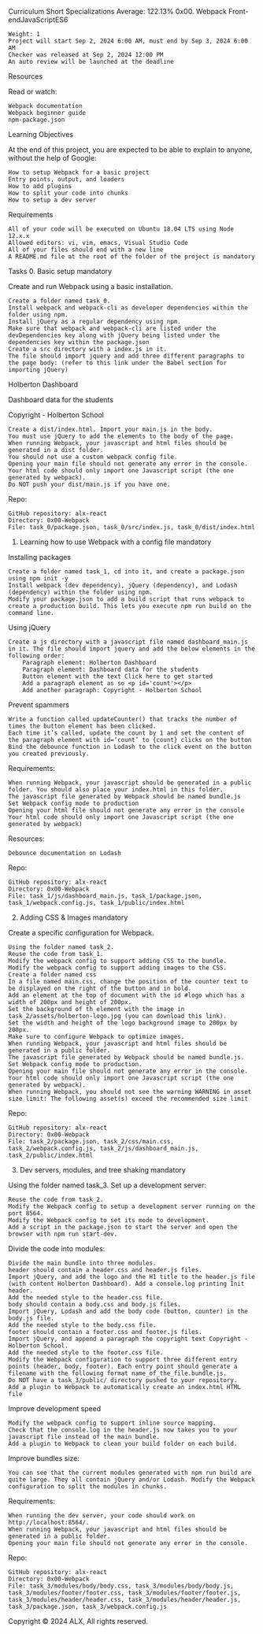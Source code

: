 

Curriculum
Short Specializations Average: 122.13%
0x00. Webpack
Front-endJavaScriptES6

    Weight: 1
    Project will start Sep 2, 2024 6:00 AM, must end by Sep 3, 2024 6:00 AM
    Checker was released at Sep 2, 2024 12:00 PM
    An auto review will be launched at the deadline

Resources

Read or watch:

    Webpack documentation
    Webpack beginner guide
    npm-package.json

Learning Objectives

At the end of this project, you are expected to be able to explain to anyone, without the help of Google:

    How to setup Webpack for a basic project
    Entry points, output, and loaders
    How to add plugins
    How to split your code into chunks
    How to setup a dev server

Requirements

    All of your code will be executed on Ubuntu 18.04 LTS using Node 12.x.x
    Allowed editors: vi, vim, emacs, Visual Studio Code
    All of your files should end with a new line
    A README.md file at the root of the folder of the project is mandatory

Tasks
0. Basic setup
mandatory

Create and run Webpack using a basic installation.

    Create a folder named task_0.
    Install webpack and webpack-cli as developer dependencies within the folder using npm.
    Install jQuery as a regular dependency using npm.
    Make sure that webpack and webpack-cli are listed under the devDependencies key along with jQuery being listed under the dependencies key within the package.json
    Create a src directory with a index.js in it.
    The file should import jquery and add three different paragraphs to the page body: (refer to this link under the Babel section for importing jQuery)

Holberton Dashboard

Dashboard data for the students

Copyright - Holberton School

    Create a dist/index.html. Import your main.js in the body.
    You must use jQuery to add the elements to the body of the page.
    When running Webpack, your javascript and html files should be generated in a dist folder.
    You should not use a custom webpack config file.
    Opening your main file should not generate any error in the console.
    Your html code should only import one Javascript script (the one generated by webpack).
    Do NOT push your dist/main.js if you have one.

Repo:

    GitHub repository: alx-react
    Directory: 0x00-Webpack
    File: task_0/package.json, task_0/src/index.js, task_0/dist/index.html

1. Learning how to use Webpack with a config file
mandatory

Installing packages

    Create a folder named task_1, cd into it, and create a package.json using npm init -y
    Install webpack (dev dependency), jQuery (dependency), and Lodash (dependency) within the folder using npm.
    Modify your package.json to add a build script that runs webpack to create a production build. This lets you execute npm run build on the command line.

Using jQuery

    Create a js directory with a javascript file named dashboard_main.js in it. The file should import jquery and add the below elements in the following order:
        Paragraph element: Holberton Dashboard
        Paragraph element: Dashboard data for the students
        Button element with the text Click here to get started
        Add a paragraph element as so <p id='count'></p>
        Add another paragraph: Copyright - Holberton School

Prevent spammers

    Write a function called updateCounter() that tracks the number of times the button element has been clicked.
    Each time it’s called, update the count by 1 and set the content of the paragraph element with id=‘count’ to {count} clicks on the button
    Bind the debounce function in Lodash to the click event on the button you created previously.

Requirements:

    When running Webpack, your javascript should be generated in a public folder. You should also place your index.html in this folder.
    The javascript file generated by Webpack should be named bundle.js
    Set Webpack config mode to production
    Opening your html file should not generate any error in the console
    Your html code should only import one Javascript script (the one generated by webpack)

Resources:

    Debounce documentation on Lodash

Repo:

    GitHub repository: alx-react
    Directory: 0x00-Webpack
    File: task_1/js/dashboard_main.js, task_1/package.json, task_1/webpack.config.js, task_1/public/index.html

2. Adding CSS & Images
mandatory

Create a specific configuration for Webpack.

    Using the folder named task_2.
    Reuse the code from task_1.
    Modify the webpack config to support adding CSS to the bundle.
    Modify the webpack config to support adding images to the CSS.
    Create a folder named css
    In a file named main.css, change the position of the counter text to be displayed on the right of the button and in bold.
    Add an element at the top of document with the id #logo which has a width of 200px and height of 200px.
    Set the background of th element with the image in task_2/assets/holberton-logo.jpg (you can download this link).
    Set the width and height of the logo background image to 200px by 200px.
    Make sure to configure Webpack to optimize images.
    When running Webpack, your javascript and html files should be generated in a public folder.
    The javascript file generated by Webpack should be named bundle.js.
    Set Webpack config mode to production.
    Opening your main file should not generate any error in the console.
    Your html code should only import one Javascript script (the one generated by webpack).
    When running Webpack, you should not see the warning WARNING in asset size limit: The following asset(s) exceed the recommended size limit

Repo:

    GitHub repository: alx-react
    Directory: 0x00-Webpack
    File: task_2/package.json, task_2/css/main.css, task_2/webpack.config.js, task_2/js/dashboard_main.js, task_2/public/index.html

3. Dev servers, modules, and tree shaking
mandatory

Using the folder named task_3. Set up a development server:

    Reuse the code from task_2.
    Modify the Webpack config to setup a development server running on the port 8564.
    Modify the Webpack config to set its mode to development.
    Add a script in the package.json to start the server and open the browser with npm run start-dev.

Divide the code into modules:

    Divide the main bundle into three modules.
    header should contain a header.css and header.js files.
    Import jQuery, and add the logo and the H1 title to the header.js file (with content Holberton Dashboard). Add a console.log printing Init header.
    Add the needed style to the header.css file.
    body should contain a body.css and body.js files.
    Import jQuery, Lodash and add the body code (button, counter) in the body.js file.
    Add the needed style to the body.css file.
    footer should contain a footer.css and footer.js files.
    Import jQuery, and append a paragraph the copyright text Copyright - Holberton School.
    Add the needed style to the footer.css file.
    Modify the Webpack configuration to support three different entry points (header, body, footer). Each entry point should generate a filename with the following format name_of_the_file.bundle.js.
    Do NOT have a task_3/public/ directory pushed to your repository.
    Add a plugin to Webpack to automatically create an index.html HTML file

Improve development speed

    Modify the webpack config to support inline source mapping.
    Check that the console.log in the header.js now takes you to your javascript file instead of the main bundle.
    Add a plugin to Webpack to clean your build folder on each build.

Improve bundles size:

    You can see that the current modules generated with npm run build are quite large. They all contain jQuery and/or Lodash. Modify the Webpack configuration to split the modules in chunks.

Requirements:

    When running the dev server, your code should work on http://localhost:8564/.
    When running Webpack, your javascript and html files should be generated in a public folder.
    Opening your main file should not generate any error in the console.

Repo:

    GitHub repository: alx-react
    Directory: 0x00-Webpack
    File: task_3/modules/body/body.css, task_3/modules/body/body.js, task_3/modules/footer/footer.css, task_3/modules/footer/footer.js, task_3/modules/header/header.css, task_3/modules/header/header.js, task_3/package.json, task_3/webpack.config.js

Copyright © 2024 ALX, All rights reserved.

